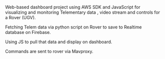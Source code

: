 Web-based dashboard project using AWS SDK and JavaScript for visualizing and monitoring Telementary data , video stream and controls for a Rover (UGV).

Fetching Telem data via python script on Rover to save to Realtime database on Firebase. 

Using JS to pull that data and display on dashboard. 

Commands are sent to rover via Mavproxy.

